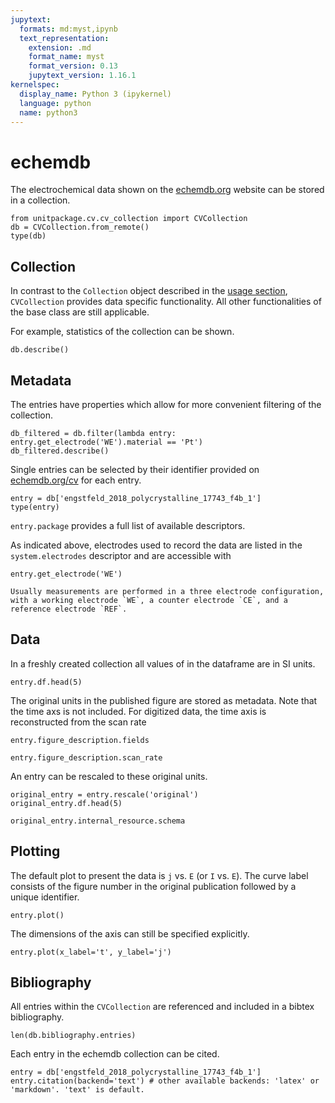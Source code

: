 ```yaml
---
jupytext:
  formats: md:myst,ipynb
  text_representation:
    extension: .md
    format_name: myst
    format_version: 0.13
    jupytext_version: 1.16.1
kernelspec:
  display_name: Python 3 (ipykernel)
  language: python
  name: python3
---
```


# echemdb

The electrochemical data shown on the [echemdb.org](https://www.echemdb.org/cv) website can be stored in a collection.

```{code-cell} ipython3
from unitpackage.cv.cv_collection import CVCollection
db = CVCollection.from_remote()
type(db)
```

## Collection

In contrast to the `Collection` object described in the [usage section](unitpackage_usage.md), `CVCollection` provides data specific functionality.
All other functionalities of the base class are still applicable.

For example, statistics of the collection can be shown.

```{code-cell} ipython3
db.describe()
```

## Metadata

The entries have properties which allow for more convenient filtering of the collection.

```{code-cell} ipython3
db_filtered = db.filter(lambda entry: entry.get_electrode('WE').material == 'Pt')
db_filtered.describe()
```

Single entries can be selected by their identifier provided on [echemdb.org/cv](https://www.echemdb.org/cv) for each entry.

```{code-cell} ipython3
entry = db['engstfeld_2018_polycrystalline_17743_f4b_1']
type(entry)
```

`entry.package` provides a full list of available descriptors.

As indicated above, electrodes used to record the data are listed in the `system.electrodes` descriptor and are accessible with

```{code-cell} ipython3
entry.get_electrode('WE')
```

```{note}
Usually measurements are performed in a three electrode configuration, with a working electrode `WE`, a counter electrode `CE`, and a reference electrode `REF`.
```

## Data

In a freshly created collection all values of in the dataframe are in SI units.

```{code-cell} ipython3
entry.df.head(5)
```

The original units in the published figure are stored as metadata. Note that the time axs is not included. For digitized data, the time axis is reconstructed from the scan rate

```{code-cell} ipython3
entry.figure_description.fields
```

```{code-cell} ipython3
entry.figure_description.scan_rate
```

An entry can be rescaled to these original units.

```{code-cell} ipython3
original_entry = entry.rescale('original')
original_entry.df.head(5)
```

```{code-cell} ipython3
original_entry.internal_resource.schema
```

## Plotting

The default plot to present the data is `j` vs. `E` (or `I` vs. `E`).
The curve label consists of the figure number in the original publication followed by a unique identifier.

```{code-cell} ipython3
entry.plot()
```

The dimensions of the axis can still be specified explicitly.

```{code-cell} ipython3
entry.plot(x_label='t', y_label='j')
```

## Bibliography

All entries within the `CVCollection` are referenced and included in a bibtex bibliography.

```{code-cell} ipython3
len(db.bibliography.entries)
```

Each entry in the echemdb collection can be cited.

```{code-cell} ipython3
entry = db['engstfeld_2018_polycrystalline_17743_f4b_1']
entry.citation(backend='text') # other available backends: 'latex' or 'markdown'. 'text' is default.
```
